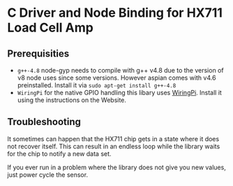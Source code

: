 # C Driver and Node Binding for HX711 Load Cell Amp

## Prerequisities

- ```g++-4.8``` node-gyp needs to compile with g++ v4.8 due to the version of v8 node uses since some versions. However aspian comes with v4.6 preinstalled. Install it via ```sudo apt-get install g++-4.8```
- ```WiringPi``` for the native GPIO handling this libary uses [WiringPi](http://wiringpi.com). Install it using the instructions on the Website.

## Troubleshooting

It sometimes can happen that the HX711 chip gets in a state where it does not recover itself. 
This can result in an endless loop while the library waits for the chip to notify a new data set.

If you ever run in a problem where the library does not give you new values, just power cycle the sensor.
